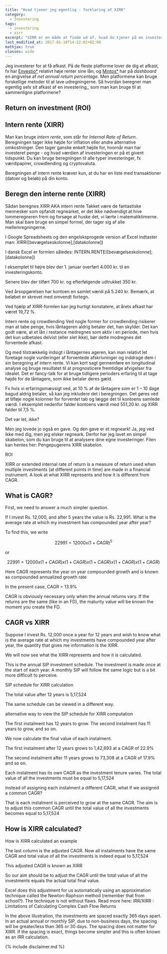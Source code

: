 ```yaml
---
title: "Hvad tjener jeg egentlig - forklaring af XIRR"
category:
  - Investering
tags:
  - investering
  - xirr
excerpt: "XIRR er en måde at finde ud af, hvad du tjener på en investering?"
last_modified_at: 2017-01-10T14:22:02+02:00
mathjax: true
classes: wide
---
```


Jeg investerer for at få afkast. På de fleste platforme lover de dig et afkast, fx har [Envestio\*](/go/envestio/) relativt høje renter sine lån, og [Mintos\*](/go/mintos/) har på _dashboard_ en angivelse af _net annual return percentage_. Men platformene kan bruge forskellige metoder til at lave udregningerne. Så hvordan beregner man egentlig selv sit afkast af en investering,, som man kan bruge til at sammenligne platformene?

## Return on investment (ROI)



## Intern rente (XIRR)

Man kan bruge _intern rente_, som står for _Internal Rate of Return_. Beregningen tager ikke højde for inflation eller andre alternative omkostninger. Den tager ganske enkelt højde for, hvornår man har investeret penge - og hvad værdien af investeringen er på et givent tidspunkt. Du kan bruge beregningen til alle typer investeringer, fx værdipapirer, crowdlending og cryptovaluta.

Beregningen af intern rente kræver kun, at du har en liste med transaktioner (datoer og beløb) på din konto. 

## Beregn den interne rente (XIRR)

Sådan beregnes XIRR AKA intern rente
Takket være de fantastiske mennesker som opfandt regnearket, er det ikke nødvendigt at hive lommeregneren frem og forsøge at huske det, vi lærte i matematiktimerne. Man skal bare bruge en simpel formel, der tager sig af alle mellemregningerne.

 

I Google Spreadsheets og den engelsksprogede version af Excel indtaster man:
XIRR([bevægelseskolonne],[datakolonne])

I dansk Excel er formlen således:
INTERN.RENTE([bevægelseskolonne];[datakolonne])

 



I eksemplet til højre blev der 1. januar overført 4.000 kr. til en investeringskonto.

Senere blev der tilført 700 kr. og efterfølgende udtrukket 350 kr.

Ved årsopgørelsen har kontoen en samlet værdi på 5.240 kr. Bemærk, at beløbet er skrevet med omvendt fortegn.

Ved hjælp af XIRR-formlen kan jeg hurtigt konstatere, at årets afkast har været 19,72 %.

Intern rente og crowdlending
Ved nogle former for crowdlending risikerer man at tabe penge, hvis låntageren aldrig betaler det, han skylder. Det kan godt være, at et lån i restance medregnes som aktiv i en periode, men hvis det kun udbetales delvist (eller slet ikke), bør dette modregnes det forventede afkast.

Og med tilstrækkelig indsigt i låntagernes ageren, kan man relativt let foretage nogle vurderinger af forventede afskrivninger og inddrage dem i sin beregning af intern rente. Vi kan kort sagt gennemføre en longitudinal analyse og bruge resultatet til at prognosticere fremtidige afvigelser fra idealet. Det er fancy-talk for at bruge tidligere perioders erfaring til at tage højde for de låntagere, som ikke betaler deres gæld.

Fx hvis vi erfaringsmæssigt ved, at 10 % af de låntagere som er 1 – 10 dage bagud aldrig betaler, så kan jeg inkludere det i beregningen. Det gøres ved at tilføje nogle kolonner for forventet tab og lægge det til kontoens samlede værdi. I eksemplet nedenfor falder kontoens værdi med 551,20 kr. og XIRR falder til 7,5 %.



Det var let, ikke?

Men jeg lovede jo også en gave. Og den gave er et regneark! Ja, jeg ved ikke med dig, men jeg elsker regneark. Derfor har jeg lavet en simpel skabelon, som du kan bruge til at analysere dine egne investeringer. Filen kan hentes her: Pengepugerens XIRR skabelon.








ROI

XIRR or extended internal rate of return is a measure of return used when multiple investments (at different points in time) are made in a financial instrument. A look at what XIRR represents and how it is different from CAGR.

## What is CAGR?

First, we need to answer a much simpler question.

If I invest Rs. 12,000, and after 5 years the value is Rs. 22,991. What is the average rate at which my investment has compounded year after year?

To find this, we write

$$ 22991 = 12000 x (1+ CAGR)^5 $$

or

$$ 22991 = 12000 x (1+ CAGR) x (1+ CAGR) x (1+ CAGR) x (1+ CAGR) x (1+ CAGR) $$

Here CAGR represents the year on year compounded growth and is known as compounded annualized growth rate

In the present case, CAGR = 13.9%


CAGR is obviously necessary only when the annual returns vary. If the returns are the same (like in an FD), the maturity value will be known the moment you create the FD.

## CAGR vs XIRR

Suppose I invest Rs. 12,000 once a year for 12 years and wish to know what is the average rate at which my investments have compounded year after year, the quantity that gives me information is the XIRR.

We will now see what the XIRR represents and how it is calculated.

This is the annual SIP investment schedule. The investment is made once at the start of each year.  A monthly SIP will follow the same logic but is a bit more difficult to perceive.

SIP schedule for XIRR calculation

The total value after 12 years is 5,17,524

The same schedule can be viewed in a different way.

alternative way to view the SIP schedule for XIRR computation

The first instalment has 12 years to grow. The second instalment has 11 years to grow, and so on.

We now calculate the final value of each instalment.

The first instalment after 12 years grows to 1,42,693 at a CAGR of 22.9%

The second instalment after 11 years grows to 73,308 at a CAGR of 17.9% and so on.

Each instalment has its own CAGR as the investment tenure varies.  The total value of all the investments must be equal to 5,17,524

Instead of assigning each instalment a different CAGR, what if we assigned a common CAGR?

That is each instalment is perceived to grow at the same CAGR. The aim is to adjust this common CAGR until the  total value of all the investments becomes equal to 5,17,524

## How is XIRR calculated?

How is XIRR calculated an example

The last column is the adjusted CAGR. Now all instalments have the same CAGR and  total value of all the investments is indeed equal to 5,17,524

This adjusted CAGR is known as XIRR

So our aim should be to adjust the CAGR until the total value of all the investments equals the actual total final value.

Excel does this adjustment for us automatically using an approximation technique called the Newton-Raphson method (remember that from school?). The technique is not without flaws. Read more here: IRR/XIRR : Limitations of Calculating Complex Cash Flow Returns

In the above illustration, the investments are spaced exactly 365 days apart. In an actual annual or monthly SIP, due to non-business days, the spacing will be greater/less than 365 or 30 days. The spacing does not matter for XIRR. If the spacing is exact, things become simpler and this is often known as an IRR calculation.


{% include disclaimer.md %}
